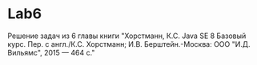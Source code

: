 # Lab6
Решение задач из 6 главы книги "Хорстманн, К.С. Java SE 8 Базовый курс. Пер. с англ./К.С. Хорстманн; И.В. Берштейн.-Москва: ООО "И.Д.
Вильямс", 2015 — 464 с."
